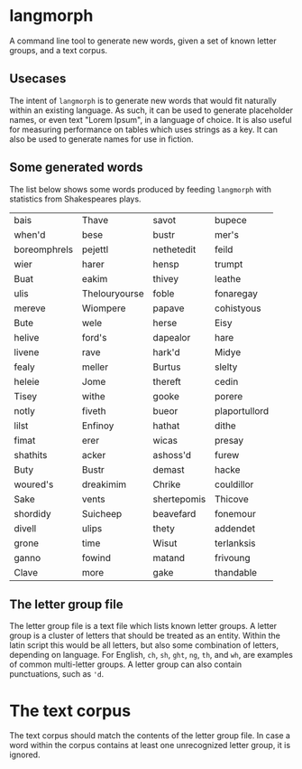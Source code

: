 # langmorph

A command line tool to generate new words, given a set of known letter groups, and a text corpus.

## Usecases

The intent of `langmorph` is to generate new words that would fit naturally within an existing language. As such, it can be used to generate placeholder names, or even text "Lorem Ipsum", in a language of choice. It is also useful for measuring performance on tables which uses strings as a key. It can also be used to generate names for use in fiction.

## Some generated words

The list below shows some words produced by feeding `langmorph` with statistics from Shakespeares plays.

|                 |                   |                 |                |
| :---            | :---              | :---            | :---           |
| bais            | Thave             | savot           | bupece         |
| when'd          | bese              | bustr           | mer's          |
| boreomphrels    | pejettl           | nethetedit      | feild          |
| wier            | harer             | hensp           | trumpt         |
| Buat            | eakim             | thivey          | leathe         |
| ulis            | Thelouryourse     | foble           | fonaregay      |
| mereve          | Wiompere          | papave          | cohistyous     |
| Bute            | wele              | herse           | Eisy           |
| helive          | ford's            | dapealor        | hare           |
| livene          | rave              | hark'd          | Midye          |
| fealy           | meller            | Burtus          | slelty         |
| heleie          | Jome              | thereft         | cedin          |
| Tisey           | withe             | gooke           | porere         |
| notly           | fiveth            | bueor           | plaportullord  |
| lilst           | Enfinoy           | hathat          | dithe          |
| fimat           | erer              | wicas           | presay         |
| shathits        | acker             | ashoss'd        | furew          |
| Buty            | Bustr             | demast          | hacke          |
| woured's        | dreakimim         | Chrike          | couldillor     |
| Sake            | vents             | shertepomis     | Thicove        |
| shordidy        | Suicheep          | beavefard       | fonemour       |
| divell          | ulips             | thety           | addendet       |
| grone           | time              | Wisut           | terlanksis     |
| ganno           | fowind            | matand          | frivoung       |
| Clave           | more              | gake            | thandable      |

## The letter group file

The letter group file is a text file which lists known letter groups. A letter group is a cluster of letters that should be treated as an entity. Within the latin script this would be all letters, but also some combination of letters, depending on language. For English, `ch`, `sh`, `ght`, `ng`, `th`, and `wh`, are examples of common multi-letter groups. A letter group can also contain punctuations, such as `'d`.

# The text corpus

The text corpus should match the contents of the letter group file. In case a word within the corpus contains at least one unrecognized letter group, it is ignored.